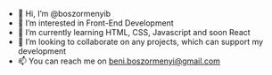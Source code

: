 - 👋 Hi, I’m @boszormenyib
- 👀 I’m interested in Front-End Development
- 🌱 I’m currently learning HTML, CSS, Javascript and soon React
- 💞️ I’m looking to collaborate on any projects, which can support my development
- 📫 You can reach me on beni.boszormenyi@gmail.com

<!---
boszormenyib/boszormenyib is a ✨ special ✨ repository because its `README.md` (this file) appears on your GitHub profile.
You can click the Preview link to take a look at your changes.
--->
